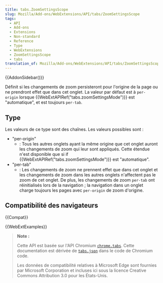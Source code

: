 ```yaml
---
title: tabs.ZoomSettingsScope
slug: Mozilla/Add-ons/WebExtensions/API/tabs/ZoomSettingsScope
tags:
  - API
  - Add-ons
  - Extensions
  - Non-standard
  - Reference
  - Type
  - WebExtensions
  - ZoomSettingsScope
  - tabs
translation_of: Mozilla/Add-ons/WebExtensions/API/tabs/ZoomSettingsScope
---
```


{{AddonSidebar()}}

Définit si les changements de zoom persisteront pour l'origine de la page ou ne prendront effet que dans cet onglet. La valeur par défaut est à `per-origin` lorsque   {{WebExtAPIRef("tabs.zoomSettingsMode")}} est "automatique", et est toujours `per-tab`.

## Type

Les valeurs de ce type sont des chaînes. Les valeurs possibles sont :

- "per-origin"
  - : Tous les autres onglets ayant la même origine que cet onglet auront les changements de zoom qui leur sont appliqués. Cette étendue n'est disponible que si if {{WebExtAPIRef("tabs.zoomSettingsMode")}} est "automatique".
- "per-tab"
  - : Les changements de zoom ne prennent effet que dans cet onglet et les changements de zoom dans les autres onglets n'affectent pas le zoom de cet onglet. De plus, les changements de zoom `per-tab` ont réinitialisés lors de la navigation ; la navigation dans un onglet charge toujours les pages avec `per-origin` de zoom d'origine.

## Compatibilité des navigateurs

{{Compat}}

{{WebExtExamples}}

> **Note :**
>
> Cette API est basée sur l'API Chromium [`chrome.tabs`](https://developer.chrome.com/extensions/tabs#method-executeScript). Cette documentation est dérivée de [`tabs.json`](https://chromium.googlesource.com/chromium/src/+/master/chrome/common/extensions/api/tabs.json) dans le code de Chromium code.
>
> Les données de compatibilité relatives à Microsoft Edge sont fournies par Microsoft Corporation et incluses ici sous la licence Creative Commons Attribution 3.0 pour les États-Unis.

<!--
// Copyright 2015 The Chromium Authors. All rights reserved.
//
// Redistribution and use in source and binary forms, with or without
// modification, are permitted provided that the following conditions are
// met:
//
//    * Redistributions of source code must retain the above copyright
// notice, this list of conditions and the following disclaimer.
//    * Redistributions in binary form must reproduce the above
// copyright notice, this list of conditions and the following disclaimer
// in the documentation and/or other materials provided with the
// distribution.
//    * Neither the name of Google Inc. nor the names of its
// contributors may be used to endorse or promote products derived from
// this software without specific prior written permission.
//
// THIS SOFTWARE IS PROVIDED BY THE COPYRIGHT HOLDERS AND CONTRIBUTORS
// "AS IS" AND ANY EXPRESS OR IMPLIED WARRANTIES, INCLUDING, BUT NOT
// LIMITED TO, THE IMPLIED WARRANTIES OF MERCHANTABILITY AND FITNESS FOR
// A PARTICULAR PURPOSE ARE DISCLAIMED. IN NO EVENT SHALL THE COPYRIGHT
// OWNER OR CONTRIBUTORS BE LIABLE FOR ANY DIRECT, INDIRECT, INCIDENTAL,
// SPECIAL, EXEMPLARY, OR CONSEQUENTIAL DAMAGES (INCLUDING, BUT NOT
// LIMITED TO, PROCUREMENT OF SUBSTITUTE GOODS OR SERVICES; LOSS OF USE,
// DATA, OR PROFITS; OR BUSINESS INTERRUPTION) HOWEVER CAUSED AND ON ANY
// THEORY OF LIABILITY, WHETHER IN CONTRACT, STRICT LIABILITY, OR TORT
// (INCLUDING NEGLIGENCE OR OTHERWISE) ARISING IN ANY WAY OUT OF THE USE
// OF THIS SOFTWARE, EVEN IF ADVISED OF THE POSSIBILITY OF SUCH DAMAGE.
-->

